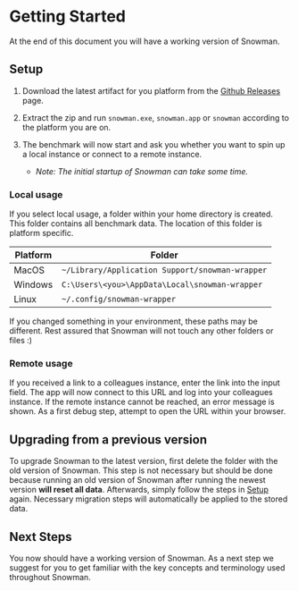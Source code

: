 # Getting Started

At the end of this document you will have a working version of Snowman.

## Setup

1. Download the latest artifact for you platform from the [Github Releases](https://github.com/HPI-Information-Systems/snowman/releases) page.

2. Extract the zip and run `snowman.exe`, `snowman.app` or `snowman` according to the platform you are on.

3. The benchmark will now start and ask you whether you want to spin up a local instance or connect to a remote instance.

   - *Note: The initial startup of Snowman can take some time.*

### Local usage

If you select local usage, a folder within your home directory is created.
This folder contains all benchmark data.
The location of this folder is platform specific.

| Platform | Folder                                          |
| -------- | ----------------------------------------------- |
| MacOS    | `~/Library/Application Support/snowman-wrapper` |
| Windows  | `C:\Users\<you>\AppData\Local\snowman-wrapper`  |
| Linux    | `~/.config/snowman-wrapper`                     |

If you changed something in your environment, these paths may be different. Rest assured that Snowman will not touch any other folders or files :)

### Remote usage

If you received a link to a colleagues instance, enter the link into the input field.
The app will now connect to this URL and log into your colleagues instance.
If the remote instance cannot be reached, an error message is shown. As a first debug step, attempt to open the URL within your browser.

## Upgrading from a previous version

To upgrade Snowman to the latest version, first delete the folder with the old version of Snowman. This step is not necessary but should be done because running an old version of Snowman after running the newest version **will reset all data**.
Afterwards, simply follow the steps in [Setup](#setup) again.
Necessary migration steps will automatically be applied to the stored data.

## Next Steps

You now should have a working version of Snowman.
As a next step we suggest for you to get familiar with the key concepts and terminology used throughout Snowman.
